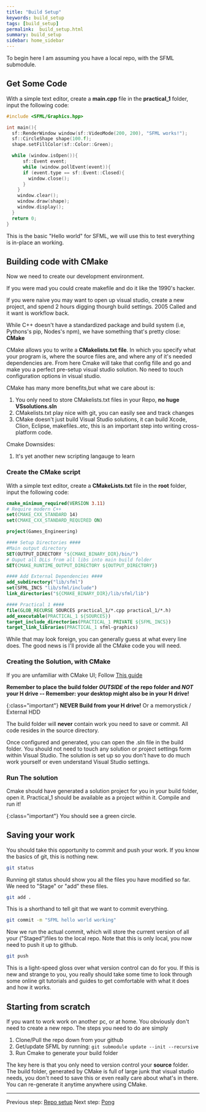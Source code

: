 ```yaml
---
title: "Build Setup"
keywords: build_setup
tags: [build_setup]
permalink:  build_setup.html
summary: build_setup
sidebar: home_sidebar
---
```


To begin here I am assuming you have a local repo, with the SFML submodule.

## Get Some Code
With a simple text editor, create a **main.cpp** file in the **practical_1** folder, input the following code:
```cpp
#include <SFML/Graphics.hpp>

int main(){
  sf::RenderWindow window(sf::VideoMode(200, 200), "SFML works!");
  sf::CircleShape shape(100.f);
  shape.setFillColor(sf::Color::Green);

  while (window.isOpen()){
      sf::Event event;
      while (window.pollEvent(event)){
      if (event.type == sf::Event::Closed){
        window.close();
      }
    }
    window.clear();
    window.draw(shape);
    window.display();
  }
  return 0;
}
```

This is the basic "Hello world" for SFML, we will use this to test everything is in-place an working.


## Building code with CMake
Now we need to create our development environment. 

If you were mad you could create makefile and do it like the 1990's hacker. 

If you were naive you may want to open up visual studio, create a new project, and spend 2 hours digging thourgh build settings. 2005 Called and it want is workflow back.

While C++ doesn't have a standardized package and build system (i.e, Pythons's pip, Nodes's npm), we have something that's pretty close: **CMake**

CMake allows you to write a **CMakelists.txt file**. In which you specify what your program is, where the source files are, and where any of it's needed dependencies are. From here Cmake will take that config fille and go and make you a perfect pre-setup visual studio solution. No need to touch configuration options in visual studio.

CMake has many more benefits,but what we care about is:
1. You only need to store CMakelists.txt files in your Repo, __**no huge VSsolutions.sln**__
1. CMakelists.txt play nice with git, you can easily see and track changes
1. CMake doesn't just build Visual Studio solutions, it can build Xcode, Clion, Eclipse, makefiles..etc, this is an important step into writing cross-platform code.

Cmake Downsides:
1. It's yet another new scripting langauge to learn


### Create the CMake script
With a simple text editor, create a **CMakeLists.txt** file in the **root** folder, input the following code:

```CMake
cmake_minimum_required(VERSION 3.11)
# Require modern C++
set(CMAKE_CXX_STANDARD 14)
set(CMAKE_CXX_STANDARD_REQUIRED ON)

project(Games_Engineering)

#### Setup Directories ####
#Main output directory
SET(OUTPUT_DIRECTORY "${CMAKE_BINARY_DIR}/bin/")
# Ouput all DLLs from all libs into main build folder
SET(CMAKE_RUNTIME_OUTPUT_DIRECTORY ${OUTPUT_DIRECTORY})

#### Add External Dependencies ####
add_subdirectory("lib/sfml")
set(SFML_INCS "lib/sfml/include")
link_directories("${CMAKE_BINARY_DIR}/lib/sfml/lib")

#### Practical 1 ####
file(GLOB_RECURSE SOURCES practical_1/*.cpp practical_1/*.h)
add_executable(PRACTICAL_1 ${SOURCES})
target_include_directories(PRACTICAL_1 PRIVATE ${SFML_INCS})
target_link_libraries(PRACTICAL_1 sfml-graphics)
```

While that may look foreign, you can generally guess at what every line does. The good news is I'll provide all the CMake code you will need. 

### Creating the Solution, with CMake
If you are unfamiliar with CMake UI; Follow [This guide](https://github.com/edinburgh-napier/aux_guides/blob/master/cmake_guide.pdf)


**Remember to place the build folder *OUTSIDE* of the repo folder and *NOT* your H drive -- Remember: your desktop might also be in your H drive!**

{:class="important"}
**NEVER Build from your H drive!** 
Or a memorystick / External HDD
	

The build folder will **never** contain work you need to save or commit. All code resides in the source directory.

Once configured and generated, you can open the .sln file in the build folder. You should not need to touch any solution or project settings form within Visual Studio.
The solution is set up so you don't have to do much work yourself or even understand Visual Studio settings.

### Run The solution
Cmake should have generated a solution project for you in your build folder, open it.
Practical_1 should be available as a project within it. Compile and run it!

{:class="important"}
You should see a green circle.


## Saving your work
You should take this opportunity to commit and push your work. If you know the basics of git, this is nothing new.
```bash
git status
```
Running git status should show you all the files you have modified so far. We need to "Stage" or "add" these files. 

```bash
git add .
```
This is a shorthand to tell git that we want to commit everything.


```bash
git commit -m "SFML hello world working"
```
Now we run the actual commit, which will store the current version of all your ("Staged")files to the local repo. Note that this is only local, you now need to push it up to github.

```bash
git push
```

This is a light-speed gloss over what version control can do for you. If this is new and strange to you, you really should take some time to look through some online git tutorials and guides to get comfortable with what it does and how it works.

## Starting from scratch
If you want to work work on another pc, or at home. You obviously don't need to create a new repo.
The steps you need to do are simply
1. Clone/Pull the repo down from your github
1. Get/update SFML by running: ```git submodule update --init --recursive ```
1. Run Cmake to generate your build folder

The key here is that you only need to version control your **source** folder.
The build folder, generated by CMake is full of large junk that visual studio needs, you don't need to save this or even really care about what's in there. 
You can re-generate it anytime anywhere using CMake.

---
Previous step: [Repo setup](repo_setup)
Next step: [Pong](pong)
